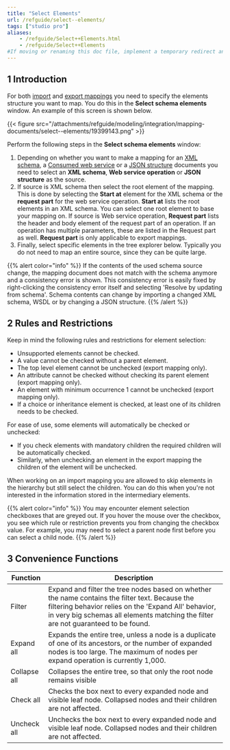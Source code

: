 ```yaml
---
title: "Select Elements"
url: /refguide/select--elements/
tags: ["studio pro"]
aliases:
    - /refguide/Select++Elements.html
    - /refguide/Select++Elements
#If moving or renaming this doc file, implement a temporary redirect and let the respective team know they should update the URL in the product. See Mapping to Products for more details.
---
```


## 1 Introduction

For both [import](/refguide/import-mappings/) and [export mappings](/refguide/export-mappings/) you need to specify the elements structure you want to map. You do this in the **Select schema elements** window. An example of this screen is shown below.

{{< figure src="/attachments/refguide/modeling/integration/mapping-documents/select--elements/19399143.png" >}}

Perform the following steps in the **Select schema elements** window:

1. Depending on whether you want to make a mapping for an [XML schema](/refguide/xml-schemas/), a [Consumed web service](/refguide/consumed-web-services/) or a [JSON structure](/refguide/json-structures/) documents you need to select an **XML schema**, **Web service operation** or **JSON structure** as the source.
2. If source is XML schema then select the root element of the mapping. This is done by selecting the **Start at** element for the XML schema or the **request part** for the web service operation. **Start at** lists the root elements in an XML schema. You can select one root element to base your mapping on. If source is Web service operation, **Request part** lists the header and body element of the request part of an operation. If an operation has multiple parameters, these are listed in the Request part as well. **Request part** is only applicable to export mappings.
3. Finally, select specific elements in the tree explorer below. Typically you do not need to map an entire source, since they can be quite large.

{{% alert color="info" %}}
If the contents of the used schema source change, the mapping document does not match with the schema anymore and a consistency error is shown. This consistency error is easily fixed by right-clicking the consistency error itself and selecting 'Resolve by updating from schema'. Schema contents can change by importing a changed XML schema, WSDL or by changing a JSON structure.
{{% /alert %}}

## 2 Rules and Restrictions

Keep in mind the following rules and restrictions for element selection:

* Unsupported elements cannot be checked.
* A value cannot be checked without a parent element.
* The top level element cannot be unchecked (export mapping only).
* An attribute cannot be checked without checking its parent element (export mapping only).
* An element with minimum occurrence 1 cannot be unchecked (export mapping only).
* If a choice or inheritance element is checked, at least one of its children needs to be checked.

For ease of use, some elements will automatically be checked or unchecked:

* If you check elements with mandatory children the required children will be automatically checked. 
* Similarly, when unchecking an element in the export mapping the children of the element will be unchecked. 

When working on an import mapping you are allowed to skip elements in the hierarchy but still select the children. You can do this when you're not interested in the information stored in the intermediary elements.

{{% alert color="info" %}}
You may encounter element selection checkboxes that are greyed out. If you hover the mouse over the checkbox, you see which rule or restriction prevents you from changing the checkbox value. For example, you may need to select a parent node first before you can select a child node.
{{% /alert %}}

## 3 Convenience Functions

| Function | Description |
| --- | --- |
| Filter | Expand and filter the tree nodes based on whether the name contains the filter text. Because the filtering behavior relies on the 'Expand All' behavior, in very big schemas all elements matching the filter are not guaranteed to be found. |
| Expand all | Expands the entire tree, unless a node is a duplicate of one of its ancestors, or the number of expanded nodes is too large. The maximum of nodes per expand operation is currently 1,000. |
| Collapse all | Collapses the entire tree, so that only the root node remains visible |
| Check all | Checks the box next to every expanded node and visible leaf node. Collapsed nodes and their children are not affected. |
| Uncheck all | Unchecks the box next to every expanded node and visible leaf node. Collapsed nodes and their children are not affected. |
